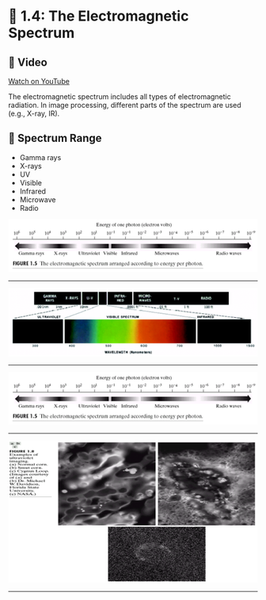 # 📘  1.4: The Electromagnetic Spectrum

## 🎥 Video
[Watch on YouTube](https://youtu.be/pj_ya0e20vE?si=lHpmGdUZCMPEmUHr)


The electromagnetic spectrum includes all types of electromagnetic radiation. In image processing, different parts of the spectrum are used (e.g., X-ray, IR).

## 🌈 Spectrum Range
- Gamma rays
- X-rays
- UV
- Visible
- Infrared
- Microwave
- Radio

![Electromagnetic Spectrum](photows/Picture1.png)

---

![Another View](photows/Picture2.png)

---


![alt](photows/Picture1.png)

---

![alt](photows/Picture5.png) 

---
